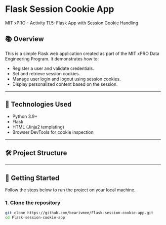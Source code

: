 # Flask Session Cookie App

MIT xPRO - Activity 11.5: Flask App with Session Cookie Handling

## 📚 Overview

This is a simple Flask web application created as part of the MIT xPRO Data Engineering Program. It demonstrates how to:

- Register a user and validate credentials.
- Set and retrieve session cookies.
- Manage user login and logout using session cookies.
- Display personalized content based on the session.

---

## 🧠 Technologies Used

- Python 3.9+
- Flask
- HTML (Jinja2 templating)
- Browser DevTools for cookie inspection

---

## 🛠️ Project Structure

---

## 🚀 Getting Started

Follow the steps below to run the project on your local machine.

### 1. Clone the repository

```bash
git clone https://github.com/bearivmee/Flask-session-cookie-app.git
cd Flask-session-cookie-app
